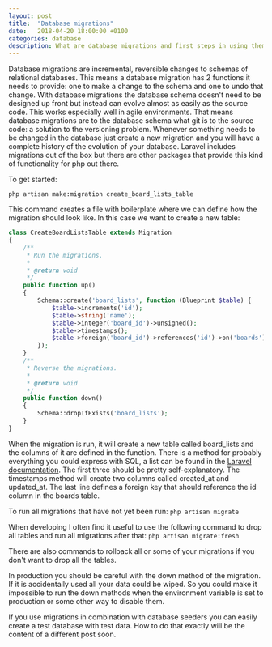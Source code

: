 ```yaml
---
layout: post
title:  "Database migrations"
date:   2018-04-20 18:00:00 +0100
categories: database
description: What are database migrations and first steps in using them.
---
```


Database migrations are incremental, reversible changes to schemas of relational databases. This means a database migration has 2 functions it needs to provide: one to make a change to the schema and one to undo that change. With database migrations the database schema doesn't need to be designed up front but instead can evolve almost as easily as the source code. This works especially well in agile environments. That means database migrations are to the database schema what git is to the source code: a solution to the versioning problem. Whenever something needs to be changed in the database just create a new migration and you will have a complete history of the evolution of your database. Laravel includes migrations out of the box but there are other packages that provide this kind of functionality for php out there.

To get started:

`php artisan make:migration create_board_lists_table`

This command creates a file with boilerplate where we can define how the migration should look like. In this case we want to create a new table:

```php
class CreateBoardListsTable extends Migration
{
    /**
     * Run the migrations.
     *
     * @return void
     */
    public function up()
    {
        Schema::create('board_lists', function (Blueprint $table) {
            $table->increments('id');
            $table->string('name');
            $table->integer('board_id')->unsigned();
            $table->timestamps();
            $table->foreign('board_id')->references('id')->on('boards')->onDelete('cascade');
        });
    }
    /**
     * Reverse the migrations.
     *
     * @return void
     */
    public function down()
    {
        Schema::dropIfExists('board_lists');
    }
}
```

When the migration is run, it will create a new table called board_lists and the columns of it are defined in the function. There is a method for probably everything you could express with SQL, a list can be found in the [Laravel documentation][docs]. The first three should be pretty self-explanatory. The timestamps method will create two columns called created_at and updated_at. The last line defines a foreign key that should reference the id column in the boards table.

To run all migrations that have not yet been run:
`php artisan migrate`

When developing I often find it useful to use the following command to drop all tables and run all migrations after that:
`php artisan migrate:fresh`

There are also commands to rollback all or some of your migrations if you don't want to drop all the tables.

In production you should be careful with the down method of the migration. If it is accidentally used all your data could be wiped. So you could make it impossible to run the down methods when the environment variable is set to production or some other way to disable them.

If you use migrations in combination with database seeders you can easily create a test database with test data. How to do that exactly will be the content of a different post soon.

[docs]: https://laravel.com/docs/5.6/migrations
